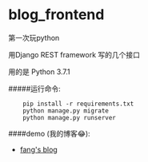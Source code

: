 # blog_frontend

第一次玩python 

用Django REST framework 写的几个接口

用的是 Python 3.7.1

#####运行命令:

        pip install -r requirements.txt
        python manage.py migrate
        python manage.py runserver 

####demo (我的博客:joy:):
        
- [ fang's blog ](http://fangz-rc.work)



